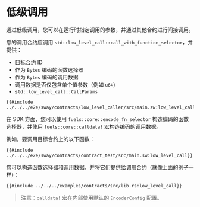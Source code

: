 # 低级调用

通过低级调用，您可以在运行时指定调用的参数，并通过其他合约进行间接调用。

您的调用合约应调用 `std::low_level_call::call_with_function_selector`，并提供：

- 目标合约 ID
- 作为 `Bytes` 编码的函数选择器
- 作为 `Bytes` 编码的调用数据
- 调用数据是否仅包含单个值参数（例如 `u64`）
- `std::low_level_call::CallParams`

```rust,ignore
{{#include ../../../e2e/sway/contracts/low_level_caller/src/main.sw:low_level_call_contract}}
```

在 SDK 方面，您可以使用 `fuels::core::encode_fn_selector` 构造编码的函数选择器，并使用 `fuels::core::calldata!` 宏构造编码的调用数据。

例如，要调用目标合约上的以下函数：

```rust,ignore
{{#include ../../../e2e/sway/contracts/contract_test/src/main.sw:low_level_call}}
```

您可以构造函数选择器和调用数据，并将它们提供给调用合约（就像上面的例子一样）：

```rust,ignore
{{#include ../../../examples/contracts/src/lib.rs:low_level_call}}
```

> 注意：`calldata!` 宏在内部使用默认的 `EncoderConfig` 配置。
